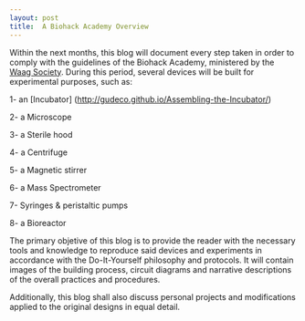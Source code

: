 ```yaml
---
layout: post
title:  A Biohack Academy Overview
---
```


Within the next months, this blog will document every step taken in order to comply with the guidelines of the Biohack Academy, ministered by the <a href="http://waag.org/en" target="_blank">Waag Society</a>.
During this period, several devices will be built for experimental purposes, such as: 

1- an [Incubator] (http://gudeco.github.io/Assembling-the-Incubator/)

2- a Microscope

3- a Sterile hood

4- a Centrifuge

5- a Magnetic stirrer

6- a Mass Spectrometer

7- Syringes & peristaltic pumps

8- a Bioreactor

The primary objetive of this blog is to provide the reader with the necessary tools and knowledge to reproduce said devices and experiments in accordance with the Do-It-Yourself philosophy and protocols. It will contain images of the building process, circuit diagrams and narrative descriptions of the overall practices and procedures.

Additionally, this blog shall also discuss personal projects and modifications applied to the original designs in equal detail. 
